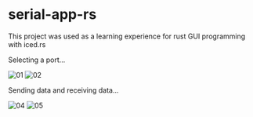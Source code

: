 # serial-app-rs
This project was used as a learning experience for rust GUI programming with iced.rs

Selecting a port...

![01](https://github.com/user-attachments/assets/7e8d5c63-89d8-488a-aef3-906ce10c6461)
![02](https://github.com/user-attachments/assets/46216859-1202-4e02-a519-f364218d57f7)

Sending data and receiving data...

![04](https://github.com/user-attachments/assets/a894dd4b-2927-40d4-b667-293076442d2e)
![05](https://github.com/user-attachments/assets/8e0c2b22-b063-4166-b8b6-daad55a70b60)
